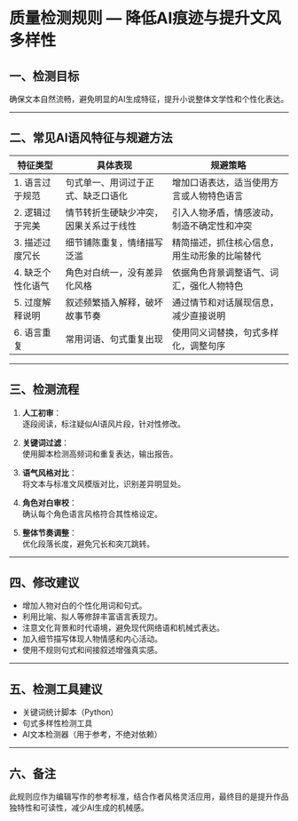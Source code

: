 # 质量检测规则 — 降低AI痕迹与提升文风多样性

## 一、检测目标

确保文本自然流畅，避免明显的AI生成特征，提升小说整体文学性和个性化表达。

---

## 二、常见AI语风特征与规避方法

| 特征类型           | 具体表现                                    | 规避策略                                     |
|--------------------|--------------------------------------------|----------------------------------------------|
| 1. 语言过于规范    | 句式单一、用词过于正式、缺乏口语化          | 增加口语表达，适当使用方言或人物特色语言       |
| 2. 逻辑过于完美    | 情节转折生硬缺少冲突，因果关系过于线性      | 引入人物矛盾，情感波动，制造不确定性和冲突      |
| 3. 描述过度冗长    | 细节铺陈重复，情绪描写泛滥                  | 精简描述，抓住核心信息，用生动形象的比喻替代  |
| 4. 缺乏个性化语气  | 角色对白统一，没有差异化风格                  | 依据角色背景调整语气、词汇，强化人物特色        |
| 5. 过度解释说明    | 叙述频繁插入解释，破坏故事节奏              | 通过情节和对话展现信息，减少直接说明            |
| 6. 语言重复        | 常用词语、句式重复出现                       | 使用同义词替换，句式多样化，调整句序            |

---

## 三、检测流程

1. **人工初审**：  
   逐段阅读，标注疑似AI语风片段，针对性修改。  

2. **关键词过滤**：  
   使用脚本检测高频词和重复表达，输出报告。  

3. **语气风格对比**：  
   将文本与标准文风模版对比，识别差异明显处。  

4. **角色对白审校**：  
   确认每个角色语言风格符合其性格设定。  

5. **整体节奏调整**：  
   优化段落长度，避免冗长和突兀跳转。  

---

## 四、修改建议

- 增加人物对白的个性化用词和句式。  
- 利用比喻、拟人等修辞丰富语言表现力。  
- 注意文化背景和时代语境，避免现代网络语和机械式表达。  
- 加入细节描写体现人物情感和内心活动。  
- 使用不规则句式和间接叙述增强真实感。  

---

## 五、检测工具建议

- 关键词统计脚本（Python）  
- 句式多样性检测工具  
- AI文本检测器（用于参考，不绝对依赖）  

---

## 六、备注

此规则应作为编辑写作的参考标准，结合作者风格灵活应用，最终目的是提升作品独特性和可读性，减少AI生成的机械感。